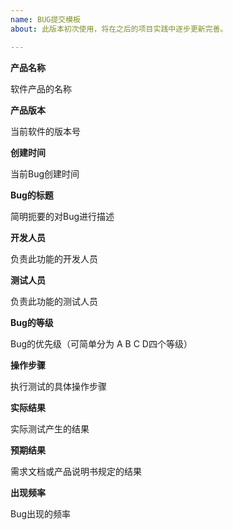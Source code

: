 ```yaml
---
name: BUG提交模板
about: 此版本初次使用，将在之后的项目实践中逐步更新完善。

---
```


**产品名称**

软件产品的名称


**产品版本**

当前软件的版本号


**创建时间**

当前Bug创建时间


**Bug的标题**

简明扼要的对Bug进行描述


**开发人员**

负责此功能的开发人员


**测试人员**

负责此功能的测试人员


**Bug的等级**

Bug的优先级（可简单分为 A B C D四个等级）

 
**操作步骤**

执行测试的具体操作步骤


**实际结果**

实际测试产生的结果


**预期结果**

需求文档或产品说明书规定的结果


**出现频率**

Bug出现的频率
